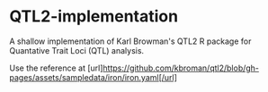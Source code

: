 # QTL2-implementation
A shallow implementation of Karl Browman's QTL2 R package for Quantative Trait Loci (QTL) analysis.

Use the reference at [url]https://github.com/kbroman/qtl2/blob/gh-pages/assets/sampledata/iron/iron.yaml[/url]
